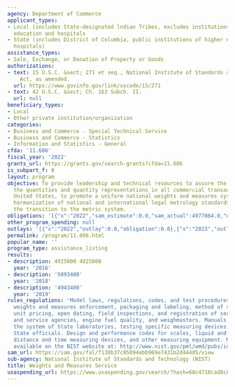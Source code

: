 ```yaml
---
agency: Department of Commerce
applicant_types:
- Local (includes State-designated lndian Tribes, excludes institutions of higher
  education and hospitals
- State (includes District of Columbia, public institutions of higher education and
  hospitals)
assistance_types:
- Sale, Exchange, or Donation of Property or Goods
authorizations:
- text: 15 U.S.C. &sect; 271 et seq., National Institute of Standards and Technology
    Act, as amended.
  url: https://www.govinfo.gov/link/uscode/15/271
- text: 42 U.S.C. &sect; Ch. 163 Subch. II.
  url: null
beneficiary_types:
- Local
- Other private institution/organization
categories:
- Business and Commerce - Special Technical Service
- Business and Commerce - Statistics
- Information and Statistics - General
cfda: '11.606'
fiscal_year: '2022'
grants_url: https://grants.gov/search-grants?cfda=11.606
is_subpart_f: 0
layout: program
objective: To provide leadership and technical resources to assure the accuracy of
  the quantities and quantity representations in all commercial transactions in the
  United States, to promote a uniform national weights and measures system, to promote
  harmonization of national and international legal metrology standards, and to facilitate
  the transition to the metric system.
obligations: '[{"x":"2022","sam_estimate":0.0,"sam_actual":4977064.0,"usa_spending_actual":-15.07},{"x":"2023","sam_estimate":5493400.0,"sam_actual":0.0,"usa_spending_actual":0.0},{"x":"2024","sam_estimate":5493400.0,"sam_actual":0.0,"usa_spending_actual":0.0}]'
other_program_spending: null
outlays: '[{"x":"2022","outlay":0.0,"obligation":0.0},{"x":"2023","outlay":0.0,"obligation":0.0},{"x":"2024","outlay":0.0,"obligation":0.0}]'
permalink: /program/11.606.html
popular_name: ''
program_type: assistance_listing
results:
- description: 4925000 4925000
  year: '2016'
- description: '5093400'
  year: '2018'
- description: '4943400'
  year: '2019'
rules_regulations: 'Model laws, regulations, codes, and test procedures relating to
  weights and measures enforcement, packaging and labeling, method of sale of commodities,
  unit pricing, open dating, field inspections, and registration of service persons,
  and service agencies, engine fuel quality, and weighmasters. Manuals for coordinating
  the system of State laboratories, testing specific measuring devices, and training
  State officials. Design and performance codes for scales, liquid and vapor meters,
  distance and time measuring devices, and other measuring equipment. Most publications
  available on the NIST website at: http://www.nist.gov/pml/wmd/pubs/index.cfm.'
sam_url: https://sam.gov/fal/f138b37c05094ebb969e7431b2d44405/view
sub-agency: National Institute of Standards and Technology (NIST)
title: Weights and Measures Service
usaspending_url: https://www.usaspending.gov/search/?hash=68c4710cad8c8c40aea54bc113e1f076
---
```

